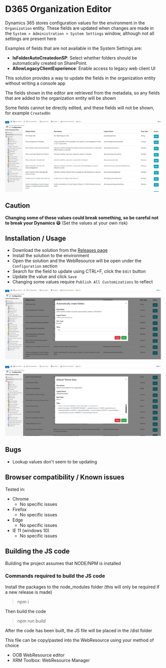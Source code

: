 # D365 Organization Editor
Dynamics 365 stores configuration values for the environment in the `Organization` entity. These fields are updated when changes are made in the `System > Administration > System Settings` window, although not all settings are present here

Examples of fields that are not available in the System Settings are:
- __IsFolderAutoCreatedonSP__: Select whether folders should be automatically created on SharePoint.
- __AllowLegacyClientExperience__: Enable access to legacy web client UI

This solution provides a way to update the fields in the organization entity without writing a console app

The fields shown in the editor are retrieved from the metadata, so any fields that are added to the organization entity will be shown

Some fields cannot be directly edited, and these fields will not be shown, for example `CreatedOn`

![Example image](./img/root.png)

## Caution
<b>Changing some of these values could break something, so be careful not to break your Dynamics 😃</b>
(Set the values at your own risk)

## Installation / Usage
- Download the solution from the <a href="https://github.com/cathalnoonan/d365-organization-editor/releases">Releases page</a>
- Install the solution to the environment
- Open the solution and the WebResource will be open under the `Configuration` section
- Search for the field to update using CTRL+F, click the `Edit` button
- Update the value and click `Save`
- Changing some values require `Publish All Customizations` to reflect 

![Example usage 1](./img/sample-1.png)

![Example usage 2](./img/sample-2.png)

## Bugs
- Lookup values don't seem to be updating

## Browser compatibility / Known issues
Tested in:
- Chrome
  - No specific issues
- Firefox
  - No specific issues
- Edge
  - No specific issues
- IE 11 (windows 10)
  - No specific issues


## Building the JS code
Building the project assumes that NODE/NPM is installed

### Commands required to build the JS code
Install the packages to the node_modules folder (this will only be required if a new release is made)
> npm i

Then build the code

> npm run build

After the code has been built, the JS file will be placed in the /dist folder

This file can be copy/pasted into the WebResource using your method of choice
- OOB WebResource editor
- XRM Toolbox: WebResource Manager